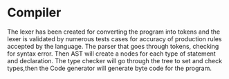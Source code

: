 # Compiler
The lexer has been created for converting the program into tokens and the lexer is validated by numerous tests cases for accuracy of production rules accepted by the language. The parser that goes through tokens, checking for syntax error. Then AST will create a nodes for each type of statement and declaration. The type checker will go through the tree to set and check types,then the Code generator will generate byte code for the program. 
